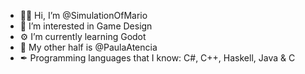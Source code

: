 - 👋🏻 Hi, I’m @SimulationOfMario
- 👀 I’m interested in Game Design
- ⚙ I’m currently learning Godot
- 💜 My other half is @PaulaAtencia 
- ✒ Programming languages that I know: C#, C++, Haskell, Java & C
<!---
SimulationOfMario/SimulationOfMario is a ✨ special ✨ repository because its `README.md` (this file) appears on your GitHub profile.
You can click the Preview link to take a look at your changes.
--->

